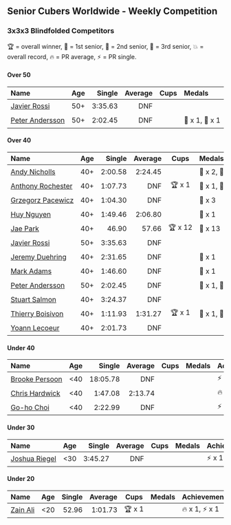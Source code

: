 ## Senior Cubers Worldwide - Weekly Competition
### 3x3x3 Blindfolded Competitors

🏆 = overall winner, 🥇 = 1st senior, 🥈 = 2nd senior, 🥉 = 3rd senior, 💥 = overall record, 🔥 = PR average, ⚡ = PR single.

#### Over 50

| Name | Age | Single | Average | Cups | Medals | Achievements |
| :-- | :--: | --: | --: | :--: | :-- | :-- |
| [<span style="white-space: nowrap">Javier Rossi</span>](../../persons/javier_rossi/333bf.md) | 50+ | 3:35.63 | DNF | <span style="white-space: nowrap"></span> | <span style="white-space: nowrap"></span> | <span style="white-space: nowrap">⚡ x 2</span> |
| [<span style="white-space: nowrap">Peter Andersson</span>](../../persons/peter_andersson/333bf.md) | 50+ | 2:02.45 | DNF | <span style="white-space: nowrap"></span> | <span style="white-space: nowrap">🥈 x 1, 🥉 x 1</span> | <span style="white-space: nowrap">💥 x 4, ⚡ x 4</span> |

#### Over 40

| Name | Age | Single | Average | Cups | Medals | Achievements |
| :-- | :--: | --: | --: | :--: | :-- | :-- |
| [<span style="white-space: nowrap">Andy Nicholls</span>](../../persons/andy_nicholls/333bf.md) | 40+ | 2:00.58 | 2:24.45 | <span style="white-space: nowrap"></span> | <span style="white-space: nowrap">🥈 x 2, 🥉 x 2</span> | <span style="white-space: nowrap">🔥 x 1, ⚡ x 1</span> |
| [<span style="white-space: nowrap">Anthony Rochester</span>](../../persons/anthony_rochester/333bf.md) | 40+ | 1:07.73 | DNF | <span style="white-space: nowrap">🏆 x 1</span> | <span style="white-space: nowrap">🥇 x 1, 🥈 x 2, 🥉 x 1</span> | <span style="white-space: nowrap">⚡ x 2</span> |
| [<span style="white-space: nowrap">Grzegorz Pacewicz</span>](../../persons/grzegorz_pacewicz/333bf.md) | 40+ | 1:04.30 | DNF | <span style="white-space: nowrap"></span> | <span style="white-space: nowrap">🥈 x 3</span> | <span style="white-space: nowrap">⚡ x 2</span> |
| [<span style="white-space: nowrap">Huy Nguyen</span>](../../persons/huy_nguyen/333bf.md) | 40+ | 1:49.46 | 2:06.80 | <span style="white-space: nowrap"></span> | <span style="white-space: nowrap">🥉 x 1</span> | <span style="white-space: nowrap">🔥 x 2, ⚡ x 3</span> |
| [<span style="white-space: nowrap">Jae Park</span>](../../persons/jae_park/333bf.md) | 40+ | 46.90 | 57.66 | <span style="white-space: nowrap">🏆 x 12</span> | <span style="white-space: nowrap">🥇 x 13</span> | <span style="white-space: nowrap">💥 x 2, 🔥 x 1, ⚡ x 2</span> |
| [<span style="white-space: nowrap">Javier Rossi</span>](../../persons/javier_rossi/333bf.md) | 50+ | 3:35.63 | DNF | <span style="white-space: nowrap"></span> | <span style="white-space: nowrap"></span> | <span style="white-space: nowrap">⚡ x 2</span> |
| [<span style="white-space: nowrap">Jeremy Duehring</span>](../../persons/jeremy_duehring/333bf.md) | 40+ | 2:31.65 | DNF | <span style="white-space: nowrap"></span> | <span style="white-space: nowrap">🥉 x 1</span> | <span style="white-space: nowrap">⚡ x 3</span> |
| [<span style="white-space: nowrap">Mark Adams</span>](../../persons/mark_adams/333bf.md) | 40+ | 1:46.60 | DNF | <span style="white-space: nowrap"></span> | <span style="white-space: nowrap">🥉 x 1</span> | <span style="white-space: nowrap">⚡ x 1</span> |
| [<span style="white-space: nowrap">Peter Andersson</span>](../../persons/peter_andersson/333bf.md) | 50+ | 2:02.45 | DNF | <span style="white-space: nowrap"></span> | <span style="white-space: nowrap">🥈 x 1, 🥉 x 1</span> | <span style="white-space: nowrap">💥 x 4, ⚡ x 4</span> |
| [<span style="white-space: nowrap">Stuart Salmon</span>](../../persons/stuart_salmon/333bf.md) | 40+ | 3:24.37 | DNF | <span style="white-space: nowrap"></span> | <span style="white-space: nowrap"></span> | <span style="white-space: nowrap">⚡ x 1</span> |
| [<span style="white-space: nowrap">Thierry Boisivon</span>](../../persons/thierry_boisivon/333bf.md) | 40+ | 1:11.93 | 1:31.27 | <span style="white-space: nowrap">🏆 x 1</span> | <span style="white-space: nowrap">🥇 x 1, 🥈 x 6, 🥉 x 4</span> | <span style="white-space: nowrap">🔥 x 3, ⚡ x 2</span> |
| [<span style="white-space: nowrap">Yoann Lecoeur</span>](../../persons/yoann_lecoeur/333bf.md) | 40+ | 2:01.73 | DNF | <span style="white-space: nowrap"></span> | <span style="white-space: nowrap"></span> | <span style="white-space: nowrap">⚡ x 2</span> |

#### Under 40

| Name | Age | Single | Average | Cups | Medals | Achievements |
| :-- | :--: | --: | --: | :--: | :-- | :-- |
| [<span style="white-space: nowrap">Brooke Persoon</span>](../../persons/brooke_persoon/333bf.md) | <40 | 18:05.78 | DNF | <span style="white-space: nowrap"></span> | <span style="white-space: nowrap"></span> | <span style="white-space: nowrap">⚡ x 1</span> |
| [<span style="white-space: nowrap">Chris Hardwick</span>](../../persons/chris_hardwick/333bf.md) | <40 | 1:47.08 | 2:13.74 | <span style="white-space: nowrap"></span> | <span style="white-space: nowrap"></span> | <span style="white-space: nowrap">🔥 x 2, ⚡ x 4</span> |
| [<span style="white-space: nowrap">Go-ho Choi</span>](../../persons/go_ho_choi/333bf.md) | <40 | 2:22.99 | DNF | <span style="white-space: nowrap"></span> | <span style="white-space: nowrap"></span> | <span style="white-space: nowrap">⚡ x 1</span> |

#### Under 30

| Name | Age | Single | Average | Cups | Medals | Achievements |
| :-- | :--: | --: | --: | :--: | :-- | :-- |
| [<span style="white-space: nowrap">Joshua Riegel</span>](../../persons/joshua_riegel/333bf.md) | <30 | 3:45.27 | DNF | <span style="white-space: nowrap"></span> | <span style="white-space: nowrap"></span> | <span style="white-space: nowrap">⚡ x 1</span> |

#### Under 20

| Name | Age | Single | Average | Cups | Medals | Achievements |
| :-- | :--: | --: | --: | :--: | :-- | :-- |
| [<span style="white-space: nowrap">Zain Ali</span>](../../persons/zain_ali/333bf.md) | <20 | 52.96 | 1:01.73 | <span style="white-space: nowrap">🏆 x 1</span> | <span style="white-space: nowrap"></span> | <span style="white-space: nowrap">🔥 x 1, ⚡ x 1</span> |


<!-- Global site tag (gtag.js) - Google Analytics -->
<script async src="https://www.googletagmanager.com/gtag/js?id=UA-86348435-3"></script>
<script>window.dataLayer = window.dataLayer || []; function gtag() {dataLayer.push(arguments);} gtag('js', new Date()); gtag('config', 'UA-86348435-3');</script>
